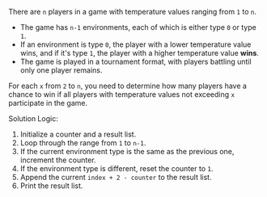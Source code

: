 There are `n` players in a game with temperature values ranging from `1` to `n`. 

- The game has `n-1` environments, each of which is either type `0` or type `1`. 
- If an environment is type `0`, the player with a lower temperature value wins, and if it's type `1`, the player with a higher temperature value **wins**. 
- The game is played in a tournament format, with players battling until only one player remains.

For each `x` from `2` to `n`, you need to determine how many players have a chance to win if all players with temperature values not exceeding `x` participate in the game.

Solution Logic:

1. Initialize a counter and a result list.
1. Loop through the range from `1` to `n-1`.
1. If the current environment type is the same as the previous one, increment the counter.
1. If the environment type is different, reset the counter to `1`.
1. Append the current `index + 2 - counter` to the result list.
1. Print the result list.